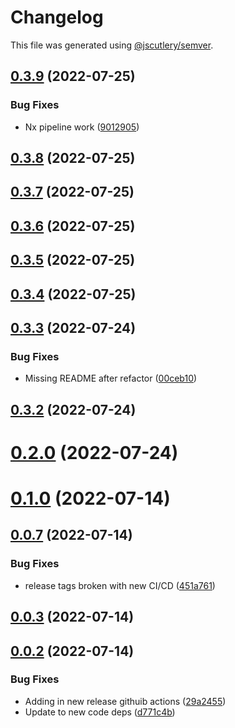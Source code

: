 # Changelog

This file was generated using [@jscutlery/semver](https://github.com/jscutlery/semver).

## [0.3.9](https://github.com/anatine/zod-plugins/compare/graphql-codegen-zod-0.3.8...graphql-codegen-zod-0.3.9) (2022-07-25)


### Bug Fixes

* Nx pipeline work ([9012905](https://github.com/anatine/zod-plugins/commit/90129055519d329831d026757e04b8192376b6a9))



## [0.3.8](https://github.com/anatine/zod-plugins/compare/graphql-codegen-zod-0.3.7...graphql-codegen-zod-0.3.8) (2022-07-25)



## [0.3.7](https://github.com/anatine/zod-plugins/compare/graphql-codegen-zod-0.3.6...graphql-codegen-zod-0.3.7) (2022-07-25)



## [0.3.6](https://github.com/anatine/zod-plugins/compare/graphql-codegen-zod-0.3.5...graphql-codegen-zod-0.3.6) (2022-07-25)



## [0.3.5](https://github.com/anatine/zod-plugins/compare/graphql-codegen-zod-0.3.4...graphql-codegen-zod-0.3.5) (2022-07-25)



## [0.3.4](https://github.com/anatine/zod-plugins/compare/graphql-codegen-zod-0.3.3...graphql-codegen-zod-0.3.4) (2022-07-25)



## [0.3.3](https://github.com/anatine/zod-plugins/compare/graphql-codegen-zod-0.3.2...graphql-codegen-zod-0.3.3) (2022-07-24)


### Bug Fixes

* Missing README after refactor ([00ceb10](https://github.com/anatine/zod-plugins/commit/00ceb10be8251c6be2a83e64a9a8cd6116451938))



## [0.3.2](https://github.com/anatine/zod-plugins/compare/graphql-codegen-zod-0.3.1...graphql-codegen-zod-0.3.2) (2022-07-24)



# [0.2.0](https://github.com/anatine/zod-plugins/compare/graphql-codegen-zod-0.1.0...graphql-codegen-zod-0.2.0) (2022-07-24)

# [0.1.0](https://github.com/anatine/zod-plugins/compare/graphql-codegen-zod-0.0.7...graphql-codegen-zod-0.1.0) (2022-07-14)

## [0.0.7](https://github.com/anatine/zod-plugins/compare/graphql-codegen-zod-0.0.6...graphql-codegen-zod-0.0.7) (2022-07-14)

### Bug Fixes

* release tags broken with new CI/CD ([451a761](https://github.com/anatine/zod-plugins/commit/451a7614564fa214a5a39137ac8c38beacfcf970))

## [0.0.3](https://github.com/anatine/zod-plugins/compare/graphql-codegen-zod-0.0.2...graphql-codegen-zod-0.0.3) (2022-07-14)

## [0.0.2](https://github.com/anatine/zod-plugins/compare/graphql-codegen-zod-0.0.1...graphql-codegen-zod-0.0.2) (2022-07-14)

### Bug Fixes

* Adding in new release githuib actions ([29a2455](https://github.com/anatine/zod-plugins/commit/29a2455161f7021df9f933d0d8b200a08fe31fde))
* Update to new code deps ([d771c4b](https://github.com/anatine/zod-plugins/commit/d771c4b2b026635a6704eeb1fca80dd2f2e5e8e8))
